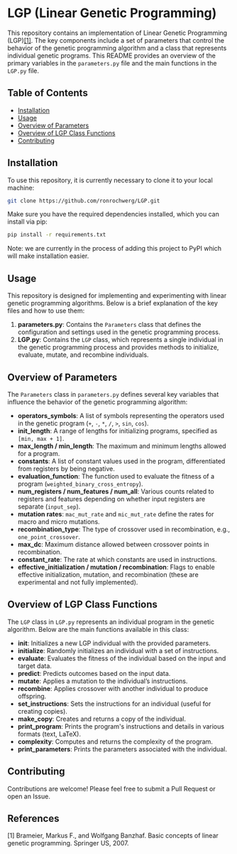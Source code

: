 
# LGP (Linear Genetic Programming)

This repository contains an implementation of Linear Genetic Programming (LGP)[[1]](#1). The key components include a set of parameters that control the behavior of the genetic programming algorithm and a class that represents individual genetic programs. This README provides an overview of the primary variables in the `parameters.py` file and the main functions in the `LGP.py` file.

## Table of Contents

- [Installation](#installation)
- [Usage](#usage)
- [Overview of Parameters](#overview-of-parameters)
- [Overview of LGP Class Functions](#overview-of-lgp-class-functions)
- [Contributing](#contributing)
<!--- [License](#license)-->

## Installation

To use this repository, it is currently necessary to clone it to your local machine:

```bash
git clone https://github.com/ronrochwerg/LGP.git
```

Make sure you have the required dependencies installed, which you can install via pip:

```bash
pip install -r requirements.txt
```
Note: we are currently in the process of adding this project to PyPI which will make installation easier.

## Usage

This repository is designed for implementing and experimenting with linear genetic programming algorithms. Below is a brief explanation of the key files and how to use them:

1. **parameters.py**: Contains the `Parameters` class that defines the configuration and settings used in the genetic programming process.
2. **LGP.py**: Contains the `LGP` class, which represents a single individual in the genetic programming process and provides methods to initialize, evaluate, mutate, and recombine individuals.

## Overview of Parameters

The `Parameters` class in `parameters.py` defines several key variables that influence the behavior of the genetic programming algorithm:

- **operators_symbols**: A list of symbols representing the operators used in the genetic program (`+`, `-`, `*`, `/`, `>`, `sin`, `cos`).
- **init_length**: A range of lengths for initializing programs, specified as `[min, max + 1]`.
- **max_length / min_length**: The maximum and minimum lengths allowed for a program.
- **constants**: A list of constant values used in the program, differentiated from registers by being negative.
- **evaluation_function**: The function used to evaluate the fitness of a program (`weighted_binary_cross_entropy`).
- **num_registers / num_features / num_all**: Various counts related to registers and features depending on whether input registers are separate (`input_sep`).
- **mutation rates**: `mac_mut_rate` and `mic_mut_rate` define the rates for macro and micro mutations.
- **recombination_type**: The type of crossover used in recombination, e.g., `one_point_crossover`.
- **max_dc**: Maximum distance allowed between crossover points in recombination.
- **constant_rate**: The rate at which constants are used in instructions.
- **effective_initialization / mutation / recombination**: Flags to enable effective initialization, mutation, and recombination (these are experimental and not fully implemented).

## Overview of LGP Class Functions

The `LGP` class in `LGP.py` represents an individual program in the genetic algorithm. Below are the main functions available in this class:

- **__init__**: Initializes a new LGP individual with the provided parameters.
- **initialize**: Randomly initializes an individual with a set of instructions.
- **evaluate**: Evaluates the fitness of the individual based on the input and target data.
- **predict**: Predicts outcomes based on the input data.
- **mutate**: Applies a mutation to the individual’s instructions.
- **recombine**: Applies crossover with another individual to produce offspring.
- **set_instructions**: Sets the instructions for an individual (useful for creating copies).
- **make_copy**: Creates and returns a copy of the individual.
- **print_program**: Prints the program's instructions and details in various formats (text, LaTeX).
- **complexity**: Computes and returns the complexity of the program.
- **print_parameters**: Prints the parameters associated with the individual.

## Contributing

Contributions are welcome! Please feel free to submit a Pull Request or open an Issue.

<!--
## License

This project is licensed under the MIT License. See the `LICENSE` file for details.
-->


## References

<a id="1">[1]</a> 
Brameier, Markus F., and Wolfgang Banzhaf. Basic concepts of linear genetic programming. Springer US, 2007.
